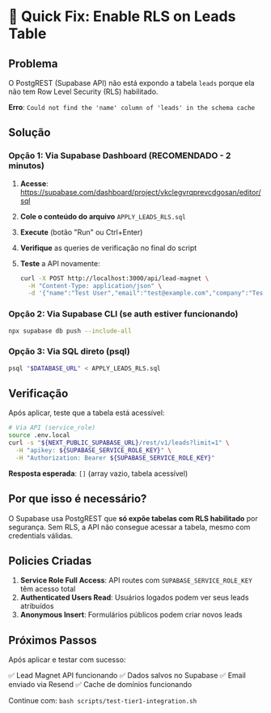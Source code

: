 # 🔧 Quick Fix: Enable RLS on Leads Table

## Problema
O PostgREST (Supabase API) não está expondo a tabela `leads` porque ela não tem Row Level Security (RLS) habilitado.

**Erro**: `Could not find the 'name' column of 'leads' in the schema cache`

## Solução

### Opção 1: Via Supabase Dashboard (RECOMENDADO - 2 minutos)

1. **Acesse**: https://supabase.com/dashboard/project/vkclegvrqprevcdgosan/editor/sql

2. **Cole o conteúdo do arquivo** `APPLY_LEADS_RLS.sql`

3. **Execute** (botão "Run" ou Ctrl+Enter)

4. **Verifique** as queries de verificação no final do script

5. **Teste** a API novamente:
   ```bash
   curl -X POST http://localhost:3000/api/lead-magnet \
     -H "Content-Type: application/json" \
     -d '{"name":"Test User","email":"test@example.com","company":"Test","phone":"11999999999"}'
   ```

### Opção 2: Via Supabase CLI (se auth estiver funcionando)

```bash
npx supabase db push --include-all
```

### Opção 3: Via SQL direto (psql)

```bash
psql "$DATABASE_URL" < APPLY_LEADS_RLS.sql
```

## Verificação

Após aplicar, teste que a tabela está acessível:

```bash
# Via API (service_role)
source .env.local
curl -s "${NEXT_PUBLIC_SUPABASE_URL}/rest/v1/leads?limit=1" \
  -H "apikey: ${SUPABASE_SERVICE_ROLE_KEY}" \
  -H "Authorization: Bearer ${SUPABASE_SERVICE_ROLE_KEY}"
```

**Resposta esperada**: `[]` (array vazio, tabela acessível)

## Por que isso é necessário?

O Supabase usa PostgREST que **só expõe tabelas com RLS habilitado** por segurança. Sem RLS, a API não consegue acessar a tabela, mesmo com credentials válidas.

## Policies Criadas

1. **Service Role Full Access**: API routes com `SUPABASE_SERVICE_ROLE_KEY` têm acesso total
2. **Authenticated Users Read**: Usuários logados podem ver seus leads atribuídos
3. **Anonymous Insert**: Formulários públicos podem criar novos leads

## Próximos Passos

Após aplicar e testar com sucesso:

✅ Lead Magnet API funcionando
✅ Dados salvos no Supabase
✅ Email enviado via Resend
✅ Cache de domínios funcionando

Continue com: `bash scripts/test-tier1-integration.sh`
